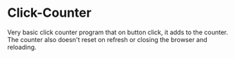 # Click-Counter

Very basic click counter program that on button click, it adds to the counter.  The counter also doesn't reset on refresh or closing the browser and reloading.
